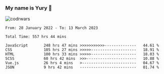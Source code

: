 ### My name is Yury 👋 
![codrwars](https://www.codewars.com/users/litury/badges/micro) 


<!--START_SECTION:waka-->

```text
From: 28 January 2022 - To: 13 March 2023

Total Time: 557 hrs 44 mins

JavaScript       248 hrs 47 mins >>>>>>>>>>>--------------   44.61 %
CSS              105 hrs 27 mins >>>>>--------------------   18.91 %
HTML             100 hrs 33 mins >>>>>--------------------   18.03 %
SCSS             60 hrs 42 mins  >>>----------------------   10.88 %
Vue.js           26 hrs 4 mins   >------------------------   04.67 %
JSON             9 hrs 42 mins   -------------------------   01.74 %
```

<!--END_SECTION:waka-->

